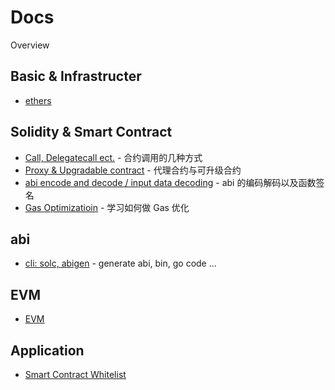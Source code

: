 # Docs

Overview

## Basic & Infrastructer

- [ethers](ethers.js.md)

## Solidity & Smart Contract

- [Call, Delegatecall ect.](contract-call.md) - 合约调用的几种方式
- [Proxy & Upgradable contract](proxy-and-upgradable-contract.md) - 代理合约与可升级合约
- [abi encode and decode / input data decoding](abi/abi-decode-method-signature.md) - abi 的编码解码以及函数签名
- [Gas Optimizatioin](gas-optimization.md) - 学习如何做 Gas 优化

## abi

- [cli: solc, abigen](abi/README.md) - generate abi, bin, go code ...

## EVM

- [EVM](evm/Readme.md)

## Application

- [Smart Contract Whitelist](application/whitelist.md)
